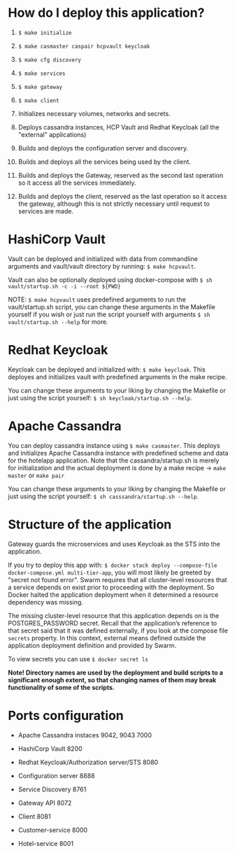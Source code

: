 # How do I deploy this application?

1. `$ make initialize`
2. `$ make casmaster caspair hcpvault keycloak`
3. `$ make cfg discovery`
4. `$ make services`
5. `$ make gateway`
6. `$ make client`

1. Initializes necessary volumes, networks and secrets.
2. Deploys cassandra instances, HCP Vault and Redhat Keycloak (all the "external" applications)
3. Builds and deploys the configuration server and discovery.
4. Builds and deploys all the services being used by the client.
5. Builds and deploys the Gateway, reserved as the second last operation so it access all the services immediately.
6. Builds and deploys the client, reserved as the last operation so it access the gateway, although this is not strictly necessary until request to services are made.

# HashiCorp Vault

Vault can be deployed and initialized with data from commandline arguments and vault/vault directory by running: `$ make hcpvault`.

Vault can also be optionally deployed using docker-compose with `$ sh vault/startup.sh -c -i --root ${PWD}`

NOTE: `$ make hcpvault` uses predefined arguments to run the vault/startup.sh script, you can change these arguments in the Makefile yourself if you wish or just run the script yourself with arguments `$ sh vault/startup.sh --help` for more.

# Redhat Keycloak

Keycloak can be deployed and initialized with: `$ make keycloak`. 
This deployes and initializes vault with predefined arguments in the make recipe.

You can change these arguments to your liking by changing the Makefile or just using the script yourself: `$ sh keycloak/startup.sh --help`.

# Apache Cassandra

You can deploy cassandra instance using `$ make casmaster`.
This deploys and initializes Apache Cassandra instance with predefined scheme and data for the hotelapp application. Note that the cassandra/startup.sh is merely for initialization and the actual deployment is done by a make recipe -> `make master` or `make pair`

You can change these arguments to your liking by changing the Makefile or just using the script yourself: `$ sh casssandra/startup.sh --help`.

# Structure of the application

Gateway guards the microservices and uses Keycloak as the STS into the application.

If you try to deploy this app with: `$ docker stack deploy --compose-file docker-compose.yml multi-tier-app`, you will most likely be greeted by "secret not found error". Swarm requires that all cluster-level resources that a service depends on exist prior to proceeding with the deployment. So Docker halted the application deployment when it determined a resource dependency was missing.

The missing cluster-level resource that this application depends on is the POSTGRES\_PASSWORD secret. Recall that the application’s reference to that secret said that it was defined externally, if you look at the compose file `secrets` property. In this context, external means defined outside the application deployment definition and provided by Swarm.

To view secrets you can use `$ docker secret ls`

**Note! Directory names are used by the deployment and build scripts to a significant enough extent, so that changing names of them may break functionality of some of the scripts.**

# Ports configuration

* Apache Cassandra instaces 9042, 9043 7000
* HashiCorp Vault 8200
* Redhat Keycloak/Authorization server/STS 8080

* Configuration server 8888
* Service Discovery 8761
* Gateway API 8072

* Client 8081
* Customer-service 8000
* Hotel-service 8001
